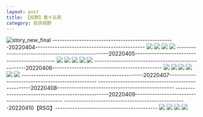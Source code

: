 ```yaml
---
layout: post
title: 【视野】第十五周
category: 投资视野
---
```

![story_new_final](http://rfbyhtcfm.hd-bkt.clouddn.com/img/story_new_final_0322.png)
--------------------------------------------------20220404---------------------------------------------
![](http://rfbyhtcfm.hd-bkt.clouddn.com/img/factors-220404-1.png)
![](http://rfbyhtcfm.hd-bkt.clouddn.com/img/factors-220404-2.png)
![](http://rfbyhtcfm.hd-bkt.clouddn.com/img/factors-220404-3.png)
![](http://rfbyhtcfm.hd-bkt.clouddn.com/img/factors-220404-4.png)
--------------------------------------------------20220405---------------------------------------------
![](http://rfbyhtcfm.hd-bkt.clouddn.com/img/factors-220405-1.png)
![](http://rfbyhtcfm.hd-bkt.clouddn.com/img/factors-220405-2.png)
![](http://rfbyhtcfm.hd-bkt.clouddn.com/img/factors-220405-3.png)
![](http://rfbyhtcfm.hd-bkt.clouddn.com/img/factors-220405-4.png)
![](http://rfbyhtcfm.hd-bkt.clouddn.com/img/factors-220405-5.png)
--------------------------------------------------20220406---------------------------------------------
![](http://rfbyhtcfm.hd-bkt.clouddn.com/img/factors-220406-1.png)
![](http://rfbyhtcfm.hd-bkt.clouddn.com/img/factors-220406-2.png)
![](http://rfbyhtcfm.hd-bkt.clouddn.com/img/factors-220406-3.png)
![](http://rfbyhtcfm.hd-bkt.clouddn.com/img/factors-220406-4.png)
![](http://rfbyhtcfm.hd-bkt.clouddn.com/img/factors-220406-5.png)
![](http://rfbyhtcfm.hd-bkt.clouddn.com/img/factors-220406-6.png)
--------------------------------------------------20220407------------------------------------------------
--------------------------------------------------20220408------------------------------------------------
--------------------------------------------------20220409------------------------------------------------
--------------------------------------------------20220410【RSG】------------------------------------------
![](http://rfbyhtcfm.hd-bkt.clouddn.com/img/factors-220410-1.png)
![](http://rfbyhtcfm.hd-bkt.clouddn.com/img/factors-220410-2.png)
![](http://rfbyhtcfm.hd-bkt.clouddn.com/img/factors-220410-3.png)
![](http://rfbyhtcfm.hd-bkt.clouddn.com/img/factors-220410-4.png)

  




